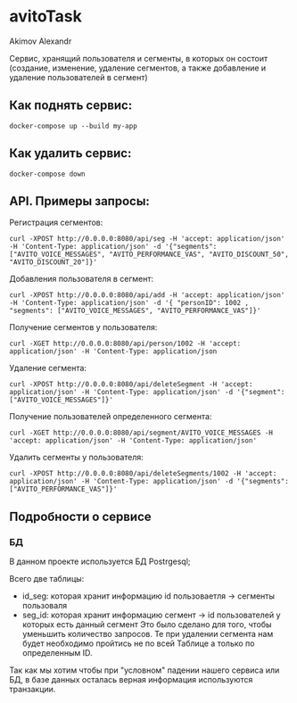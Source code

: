 # avitoTask
Akimov Alexandr

Cервис, хранящий пользователя и сегменты, в которых он состоит (создание, изменение, удаление сегментов, а также добавление и удаление пользователей в сегмент)


## Как поднять сервис:

```
docker-compose up --build my-app
```

## Как удалить сервис:

```
docker-compose down
```

## API. Примеры запросы:

Регистрация сегментов:
```
curl -XPOST http://0.0.0.0:8080/api/seg -H 'accept: application/json' -H 'Content-Type: application/json' -d '{"segments": ["AVITO_VOICE_MESSAGES", "AVITO_PERFORMANCE_VAS", "AVITO_DISCOUNT_50", "AVITO_DISCOUNT_20"]}'
```

Добавления пользователя в сегмент:
```
curl -XPOST http://0.0.0.0:8080/api/add -H 'accept: application/json' -H 'Content-Type: application/json' -d '{ "personID": 1002 , "segments": ["AVITO_VOICE_MESSAGES", "AVITO_PERFORMANCE_VAS"]}'
```

Получение сегментов у пользователя:
```
curl -XGET http://0.0.0.0:8080/api/person/1002 -H 'accept: application/json' -H 'Content-Type: application/json
```

Удаление сегмента:
```
curl -XPOST http://0.0.0.0:8080/api/deleteSegment -H 'accept: application/json' -H 'Content-Type: application/json' -d '{"segment": ["AVITO_VOICE_MESSAGES"]}'
```

Получение пользователей определенного сегмента:
```
curl -XGET http://0.0.0.0:8080/api/segment/AVITO_VOICE_MESSAGES -H 'accept: application/json' -H 'Content-Type: application/json'
```

Удалить сегменты у пользователя:

```
curl -XPOST http://0.0.0.0:8080/api/deleteSegments/1002 -H 'accept: application/json' -H 'Content-Type: application/json' -d '{"segments": ["AVITO_PERFORMANCE_VAS"]}'
```


## Подробности о сервисе

### БД
В данном проекте используется БД Postrgesql;

Всего две таблицы:  
 - id_seg: которая хранит информацию id пользоваетля -> сегменты пользоваля
 - seg_id: которая хранит информацию сегмент -> id пользователей у которых есть данный сегмент
Это было сделано для того, чтобы уменьшить количество запросов. Те при удалении сегмента нам будет необходимо пройтись не по всей Таблице а только по определенным ID.

Так как мы хотим чтобы при "условном" падении нашего сервиса или БД, в базе данных осталась верная информация используются транзакции.
